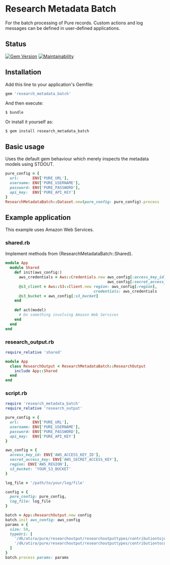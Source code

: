 # Research Metadata Batch
For the batch processing of Pure records. Custom actions and log messages can be 
defined in user-defined applications.

## Status

[![Gem Version](https://badge.fury.io/rb/research_metadata_batch.svg)](https://badge.fury.io/rb/research_metadata_batch)
[![Maintainability](https://api.codeclimate.com/v1/badges/d3d1723f2900c3e4774a/maintainability)](https://codeclimate.com/github/lulibrary/research-metadata-batch/maintainability)

## Installation

Add this line to your application's Gemfile:

```ruby
gem 'research_metadata_batch'
```

And then execute:

    $ bundle

Or install it yourself as:

    $ gem install research_metadata_batch

## Basic usage
Uses the default gem behaviour which merely inspects the metadata models using STDOUT.

```ruby 
pure_config = {
  url:      ENV['PURE_URL'],
  username: ENV['PURE_USERNAME'],
  password: ENV['PURE_PASSWORD'],
  api_key:  ENV['PURE_API_KEY']
}
ResearchMetadataBatch::Dataset.new(pure_config: pure_config).process
```

## Example application
This example uses Amazon Web Services.

### shared.rb
Implement methods from {ResearchMetadataBatch::Shared}.
```ruby
module App
  module Shared
    def init(aws_config:)
      aws_credentials = Aws::Credentials.new aws_config[:access_key_id],
                                             aws_config[:secret_access_key]
      @s3_client = Aws::S3::Client.new region: aws_config[:region],
                                       credentials: aws_credentials
      @s3_bucket = aws_config[:s3_bucket]
    end
  
    def act(model)
      # Do something involving Amazon Web Services 
    end
  end
end
```

### research_output.rb
```ruby
require_relative 'shared'

module App
  class ResearchOutput < ResearchMetadataBatch::ResearchOutput
    include App::Shared
  end  
end
```

### script.rb
```ruby
require 'research_metadata_batch'
require_relative 'research_output'

pure_config = {
  url:      ENV['PURE_URL'],
  username: ENV['PURE_USERNAME'],
  password: ENV['PURE_PASSWORD'],
  api_key:  ENV['PURE_API_KEY']
}

aws_config = {
  access_key_id: ENV['AWS_ACCESS_KEY_ID'],
  secret_access_key: ENV['AWS_SECRET_ACCESS_KEY'],
  region: ENV['AWS_REGION'],
  s3_bucket: 'YOUR_S3_BUCKET'
}

log_file = '/path/to/your/log/file'

config = {
  pure_config: pure_config,
  log_file: log_file
}

batch = App::ResearchOutput.new config
batch.init aws_config: aws_config
params = {
  size: 50,
  typeUri: [
    '/dk/atira/pure/researchoutput/researchoutputtypes/contributiontojournal/article',
    '/dk/atira/pure/researchoutput/researchoutputtypes/contributiontoconference/paper'
  ]
}
batch.process params: params

```
